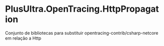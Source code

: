 # PlusUltra.OpenTracing.HttpPropagation
Conjunto de bibliotecas para substituir opentracing-contrib/csharp-netcore em relação a Http
